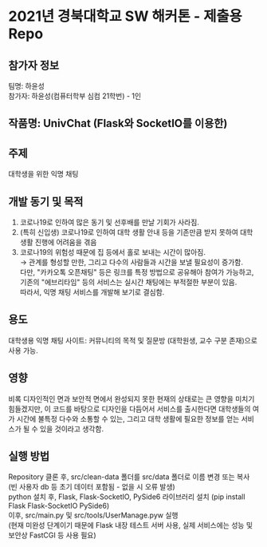 2021년 경북대학교 SW 해커톤 - 제출용 Repo
===

## 참가자 정보
팀명: 하윤성<br>
참가자: 하윤성(컴퓨터학부 심컴 21학번) - 1인

## 작품명: UnivChat (Flask와 SocketIO를 이용한)

## 주제
대학생을 위한 익명 채팅

## 개발 동기 및 목적
1. 코로나19로 인하여 많은 동기 및 선후배를 만날 기회가 사라짐.
2. (특히 신입생) 코로나19로 인하여 대학 생활 안내 등을 기존만큼 받지 못하여 대학 생활 진행에 어려움을 겪음
3. 코로나19의 위험성 때문에 집 등에서 홀로 보내는 시간이 많아짐.<br>
→ 관계를 형성할 만한, 그리고 다수의 사람들과 시간을 보낼 필요성이 증가함.<br>
다만, "카카오톡 오픈채팅" 등은 링크를 특정 방법으로 공유해아 참여가 가능하고, 기존의 "에브리타임" 등의 서비스는 실시간 채팅에는 부적절한 부분이 있음.<br>
따라서, 익명 채팅 서비스를 개발해 보기로 결심함.

## 용도
대학생용 익명 채팅 사이트: 커뮤니티의 목적 및 질문방 (대학원생, 교수 구분 존재)으로 사용 가능.

## 영향
비록 디자인적인 면과 보안적 면에서 완성되지 못한 현재의 상태로는 큰 영향을 미치기 힘들겠지만, 이 코드를 바탕으로 디자인을 다듬어서 서비스를 출시한다면 대학생들의 여가 시간에 불특정 다수와 소통할 수 있는, 그리고 대학 생활에 필요한 정보를 얻는 서비스가 될 수 있을 것이라고 생각함.

<!--## 시연 영샹: [링크](https://youtu.be/)-->

## 실행 방법
Repository 클론 후, src/clean-data 폴더를 src/data 폴더로 이름 변경 또는 복사 (빈 사용자 db 등 초기 데이터 포함됨 - 없을 시 오류 발생)<br>
python 설치 후, Flask, Flask-SocketIO, PySide6 라이브러리 설치 (pip install Flask Flask-SocketIO PySide6)<br>
이후, src/main.py 및 src/tools/UserManage.pyw 실행<br>
(현재 미완성 단계이기 때문에 Flask 내장 테스트 서버 사용, 실제 서비스에는 성능 및 보안상 FastCGI 등 사용 필요)
